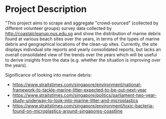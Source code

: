 # Project Description
"This project aims to scrape and aggregate "crowd-sourced" (collected by different volunteer groups) survey data collected by <http://coastalcleanup.nus.edu.sg> and show the distribution of marine debris found at various beach sites over the years, in terms of the types of marine debris and geographical locations of the clean-up sites. Currently, the site displays individual site reports and yearly consolidated reports, but lacks an overall consolidated view of the trends over the years which will be useful to derive insights from the data (e.g. whether the situation is improving over the years).


Significance of looking into marine debris: 
- <https://www.straitstimes.com/singapore/environment/national-framework-to-tackle-marine-litter-expected-to-be-out-next-year>
- <https://www.straitstimes.com/singapore/politics/parliament-two-year-study-underway-to-look-into-marine-litter-and-microplastics>
- <https://www.straitstimes.com/singapore/environment/toxic-bacteria-found-on-microplastics-around-singapores-coastline>

